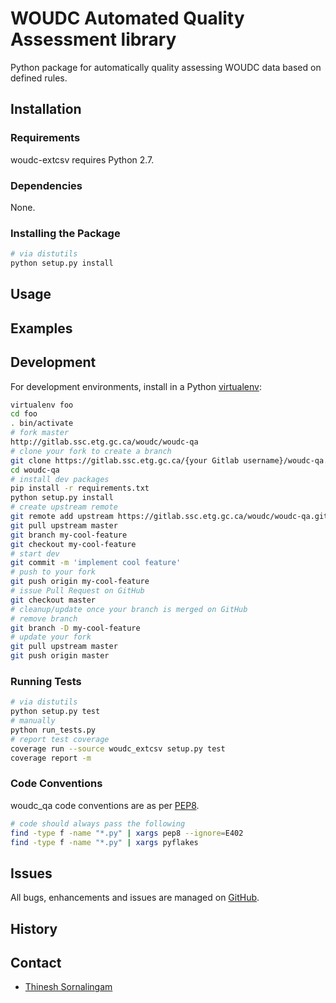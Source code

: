 # WOUDC Automated Quality Assessment library

Python package for automatically quality assessing WOUDC data based on defined rules.

## Installation

### Requirements

woudc-extcsv requires Python 2.7.

### Dependencies

None.

### Installing the Package

```bash
# via distutils
python setup.py install
```

## Usage

## Examples


## Development

For development environments, install
in a Python [virtualenv](http://virtualenv.org):

```bash
virtualenv foo
cd foo
. bin/activate
# fork master
http://gitlab.ssc.etg.gc.ca/woudc/woudc-qa
# clone your fork to create a branch
git clone https://gitlab.ssc.etg.gc.ca/{your Gitlab username}/woudc-qa.git
cd woudc-qa
# install dev packages
pip install -r requirements.txt
python setup.py install
# create upstream remote
git remote add upstream https://gitlab.ssc.etg.gc.ca/woudc/woudc-qa.git
git pull upstream master
git branch my-cool-feature
git checkout my-cool-feature
# start dev
git commit -m 'implement cool feature'
# push to your fork
git push origin my-cool-feature
# issue Pull Request on GitHub
git checkout master
# cleanup/update once your branch is merged on GitHub
# remove branch
git branch -D my-cool-feature
# update your fork
git pull upstream master
git push origin master
```

### Running Tests

```bash
# via distutils
python setup.py test
# manually
python run_tests.py
# report test coverage
coverage run --source woudc_extcsv setup.py test
coverage report -m
```

### Code Conventions

woudc_qa code conventions are as per
[PEP8](https://www.python.org/dev/peps/pep-0008).

```bash
# code should always pass the following
find -type f -name "*.py" | xargs pep8 --ignore=E402
find -type f -name "*.py" | xargs pyflakes
```

## Issues

All bugs, enhancements and issues are managed on
[GitHub](http://gitlab.ssc.etg.gc.ca/woudc/woudc-qa/issues).

## History

## Contact

* [Thinesh Sornalingam](http://geds20-sage20.ssc-spc.gc.ca/en/GEDS20/?pgid=015&dn=CN%3Dthinesh.sornalingam%40canada.ca%2COU%3DDAT-GES%2COU%3DMON-STR%2COU%3DMON-DIR%2COU%3DMSCB-DGSMC%2COU%3DDMO-CSM%2COU%3DEC-EC%2CO%3DGC%2CC%3DCA)
